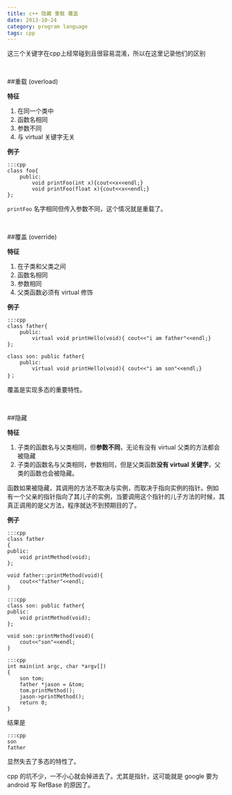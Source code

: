 ```yaml
---
title: c++ 隐藏 重载 覆盖
date: 2013-10-24
category: program language
tags: cpp
---
```


这三个关键字在cpp上经常碰到且很容易混淆，所以在这里记录他们的区别
<!-- excerpt -->

<br/>

##重载 (overload)

**特征**

1. 在同一个类中
2. 函数名相同
3. 参数不同
4. 与 virtual 关键字无关

**例子**

    :::cpp
    class foo{
        public:
            void printFoo(int x){cout<<x<<endl;}
            void printFoo(float x){cout<<x<<endl;}
    };

`printFoo` 名字相同但传入参数不同，这个情况就是重载了。

<br/>

##覆盖 (override)

**特征**

1. 在子类和父类之间
2. 函数名相同
3. 参数相同
4. 父类函数必须有 virtual 修饰

**例子**

    :::cpp
    class father{
        public: 
            virtual void printHello(void){ cout<<"i am father"<<endl;}
    };

    class son: public father{
        public:
            virtual void printHello(void){ cout<<"i am son"<<endl;}
    }；

覆盖是实现多态的重要特性。

<br/>

##隐藏

**特征**

1. 子类的函数名与父类相同，但**参数不同**，无论有没有 virtual 父类的方法都会被隐藏
2. 子类的函数名与父类相同，参数相同，但是父类函数**没有 virtual 关键字**，父类的函数也会被隐藏。

函数如果被隐藏，其调用的方法不取决与实例，而取决于指向实例的指针。例如 有一个父亲的指针指向了其儿子的实例，当要调用这个指针的儿子方法的时候，其真正调用的是父方法，程序就达不到预期目的了。

**例子**

    :::cpp
    class father
    {
    public:
        void printMethod(void);
    };

    void father::printMethod(void){
        cout<<"father"<<endl;
    }

    :::cpp
    class son: public father{
    public:
        void printMethod(void);
    };

    void son::printMethod(void){
        cout<<"son"<<endl;
    }

    :::cpp
    int main(int argc, char *argv[])
    {
        son tom;
        father *jason = &tom;
        tom.printMethod();
        jason->printMethod();
        return 0;
    }

结果是

    :::cpp
    son
    father

显然失去了多态的特性了。

cpp 的坑不少，一不小心就会掉进去了。尤其是指针，这可能就是 google 要为android 写 RefBase 的原因了。

